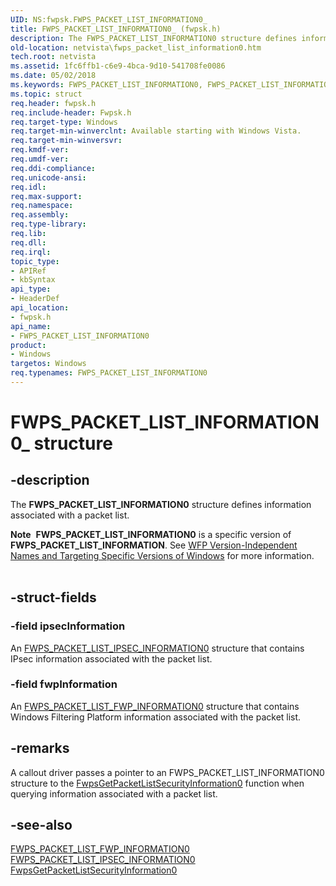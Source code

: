 ```yaml
---
UID: NS:fwpsk.FWPS_PACKET_LIST_INFORMATION0_
title: FWPS_PACKET_LIST_INFORMATION0_ (fwpsk.h)
description: The FWPS_PACKET_LIST_INFORMATION0 structure defines information associated with a packet list.Note  FWPS_PACKET_LIST_INFORMATION0 is a specific version of FWPS_PACKET_LIST_INFORMATION.
old-location: netvista\fwps_packet_list_information0.htm
tech.root: netvista
ms.assetid: 1fc6ffb1-c6e9-4bca-9d10-541708fe0086
ms.date: 05/02/2018
ms.keywords: FWPS_PACKET_LIST_INFORMATION0, FWPS_PACKET_LIST_INFORMATION0 structure [Network Drivers Starting with Windows Vista], FWPS_PACKET_LIST_INFORMATION0_, fwpsk/FWPS_PACKET_LIST_INFORMATION0, netvista.fwps_packet_list_information0, wfp_ref_3_struct_3_fwps_P-Z_f2647b5d-3267-4bc2-889e-8fb3a81f6440.xml
ms.topic: struct
req.header: fwpsk.h
req.include-header: Fwpsk.h
req.target-type: Windows
req.target-min-winverclnt: Available starting with Windows Vista.
req.target-min-winversvr: 
req.kmdf-ver: 
req.umdf-ver: 
req.ddi-compliance: 
req.unicode-ansi: 
req.idl: 
req.max-support: 
req.namespace: 
req.assembly: 
req.type-library: 
req.lib: 
req.dll: 
req.irql: 
topic_type:
- APIRef
- kbSyntax
api_type:
- HeaderDef
api_location:
- fwpsk.h
api_name:
- FWPS_PACKET_LIST_INFORMATION0
product:
- Windows
targetos: Windows
req.typenames: FWPS_PACKET_LIST_INFORMATION0
---
```


# FWPS_PACKET_LIST_INFORMATION0_ structure


## -description


The <b>FWPS_PACKET_LIST_INFORMATION0</b> structure defines information associated with a packet list.
<div class="alert"><b>Note</b>  <b>FWPS_PACKET_LIST_INFORMATION0</b> is a specific version of <b>FWPS_PACKET_LIST_INFORMATION</b>. See <a href="https://msdn.microsoft.com/FBDF53E5-F7DE-4DEB-AC18-6D2BB59FE670">WFP Version-Independent Names and Targeting Specific Versions of Windows</a> for more information.</div><div> </div>

## -struct-fields




### -field ipsecInformation

An 
     <a href="https://msdn.microsoft.com/library/windows/hardware/ff552414">FWPS_PACKET_LIST_IPSEC_INFORMATION0</a> structure that contains IPsec information associated with the
     packet list.


### -field fwpInformation

An 
     <a href="https://msdn.microsoft.com/library/windows/hardware/ff552410">FWPS_PACKET_LIST_FWP_INFORMATION0</a> structure that contains Windows Filtering Platform information
     associated with the packet list.


## -remarks



A callout driver passes a pointer to an FWPS_PACKET_LIST_INFORMATION0 structure to the 
    <a href="https://msdn.microsoft.com/c3391615-963b-4916-9280-ce782269692c">
    FwpsGetPacketListSecurityInformation0</a> function when querying information associated with a packet
    list.




## -see-also




<a href="https://msdn.microsoft.com/e2d3faf3-cd3b-4147-8ceb-5b3f0c257939">
   FWPS_PACKET_LIST_FWP_INFORMATION0</a>



<a href="https://msdn.microsoft.com/bd005dd9-887a-4323-9816-e4a3b96ca53d">
   FWPS_PACKET_LIST_IPSEC_INFORMATION0</a>



<a href="https://msdn.microsoft.com/c3391615-963b-4916-9280-ce782269692c">
   FwpsGetPacketListSecurityInformation0</a>
 

 

